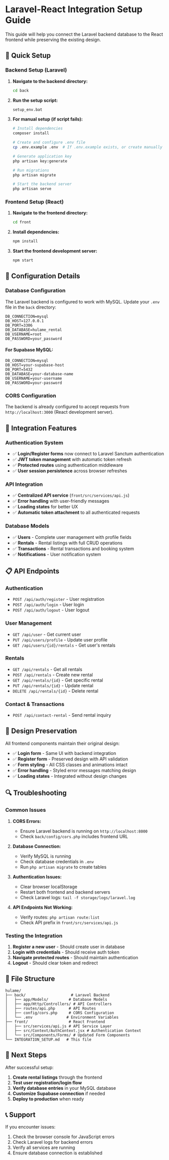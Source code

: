 # Laravel-React Integration Setup Guide

This guide will help you connect the Laravel backend database to the React frontend while preserving the existing design.

## 🚀 Quick Setup

### Backend Setup (Laravel)

1. **Navigate to the backend directory:**
   ```bash
   cd back
   ```

2. **Run the setup script:**
   ```bash
   setup_env.bat
   ```

3. **For manual setup (if script fails):**
   ```bash
   # Install dependencies
   composer install

   # Create and configure .env file
   cp .env.example .env  # If .env.example exists, or create manually

   # Generate application key
   php artisan key:generate

   # Run migrations
   php artisan migrate

   # Start the backend server
   php artisan serve
   ```

### Frontend Setup (React)

1. **Navigate to the frontend directory:**
   ```bash
   cd front
   ```

2. **Install dependencies:**
   ```bash
   npm install
   ```

3. **Start the frontend development server:**
   ```bash
   npm start
   ```

## 🔧 Configuration Details

### Database Configuration

The Laravel backend is configured to work with MySQL. Update your `.env` file in the `back` directory:

```env
DB_CONNECTION=mysql
DB_HOST=127.0.0.1
DB_PORT=3306
DB_DATABASE=hulame_rental
DB_USERNAME=root
DB_PASSWORD=your_password
```

#### For Supabase MySQL:
```env
DB_CONNECTION=mysql
DB_HOST=your-supabase-host
DB_PORT=5432
DB_DATABASE=your-database-name
DB_USERNAME=your-username
DB_PASSWORD=your-password
```

### CORS Configuration

The backend is already configured to accept requests from `http://localhost:3000` (React development server).

## 🔄 Integration Features

### Authentication System
- ✅ **Login/Register forms** now connect to Laravel Sanctum authentication
- ✅ **JWT token management** with automatic token refresh
- ✅ **Protected routes** using authentication middleware
- ✅ **User session persistence** across browser refreshes

### API Integration
- ✅ **Centralized API service** (`front/src/services/api.js`)
- ✅ **Error handling** with user-friendly messages
- ✅ **Loading states** for better UX
- ✅ **Automatic token attachment** to all authenticated requests

### Database Models
- ✅ **Users** - Complete user management with profile fields
- ✅ **Rentals** - Rental listings with full CRUD operations
- ✅ **Transactions** - Rental transactions and booking system
- ✅ **Notifications** - User notification system

## 📋 API Endpoints

### Authentication
- `POST /api/auth/register` - User registration
- `POST /api/auth/login` - User login
- `POST /api/auth/logout` - User logout

### User Management
- `GET /api/user` - Get current user
- `PUT /api/users/profile` - Update user profile
- `GET /api/users/{id}/rentals` - Get user's rentals

### Rentals
- `GET /api/rentals` - Get all rentals
- `POST /api/rentals` - Create new rental
- `GET /api/rentals/{id}` - Get specific rental
- `PUT /api/rentals/{id}` - Update rental
- `DELETE /api/rentals/{id}` - Delete rental

### Contact & Transactions
- `POST /api/contact-rental` - Send rental inquiry

## 🎨 Design Preservation

All frontend components maintain their original design:
- ✅ **Login form** - Same UI with backend integration
- ✅ **Register form** - Preserved design with API validation
- ✅ **Form styling** - All CSS classes and animations intact
- ✅ **Error handling** - Styled error messages matching design
- ✅ **Loading states** - Integrated without design changes

## 🔍 Troubleshooting

### Common Issues

1. **CORS Errors:**
   - Ensure Laravel backend is running on `http://localhost:8000`
   - Check `back/config/cors.php` includes frontend URL

2. **Database Connection:**
   - Verify MySQL is running
   - Check database credentials in `.env`
   - Run `php artisan migrate` to create tables

3. **Authentication Issues:**
   - Clear browser localStorage
   - Restart both frontend and backend servers
   - Check Laravel logs: `tail -f storage/logs/laravel.log`

4. **API Endpoints Not Working:**
   - Verify routes: `php artisan route:list`
   - Check API prefix in `front/src/services/api.js`

### Testing the Integration

1. **Register a new user** - Should create user in database
2. **Login with credentials** - Should receive auth token
3. **Navigate protected routes** - Should maintain authentication
4. **Logout** - Should clear token and redirect

## 📁 File Structure

```
hulame/
├── back/                    # Laravel Backend
│   ├── app/Models/         # Database Models
│   ├── app/Http/Controllers/ # API Controllers
│   ├── routes/api.php      # API Routes
│   ├── config/cors.php     # CORS Configuration
│   └── .env               # Environment Variables
├── front/                  # React Frontend
│   ├── src/services/api.js # API Service Layer
│   ├── src/Context/AuthContext.jsx # Authentication Context
│   └── src/Components/Forms/ # Updated Form Components
└── INTEGRATION_SETUP.md   # This file
```

## 🚀 Next Steps

After successful setup:
1. **Create rental listings** through the frontend
2. **Test user registration/login flow**
3. **Verify database entries** in your MySQL database
4. **Customize Supabase connection** if needed
5. **Deploy to production** when ready

## 📞 Support

If you encounter issues:
1. Check the browser console for JavaScript errors
2. Check Laravel logs for backend errors
3. Verify all services are running
4. Ensure database connection is established 